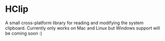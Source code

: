 HClip
=====

A small cross-platform library for reading and modifying the system clipboard.
Currently only works on Mac and Linux but Windows support will be coming soon :)
